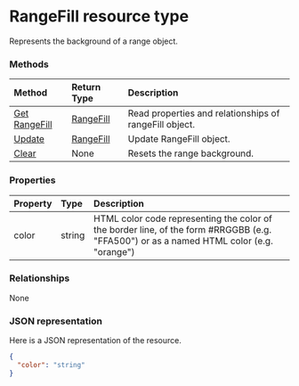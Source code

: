 # RangeFill resource type

Represents the background of a range object.


### Methods

| Method		   | Return Type	|Description|
|:---------------|:--------|:----------|
|[Get RangeFill](../api/rangefill_get.md) | [RangeFill](rangefill.md) |Read properties and relationships of rangeFill object.|
|[Update](../api/rangefill_update.md) | [RangeFill](rangefill.md)	|Update RangeFill object. |
|[Clear](../api/rangefill_clear.md)|None|Resets the range background.|

### Properties
| Property	   | Type	|Description|
|:---------------|:--------|:----------|
|color|string|HTML color code representing the color of the border line, of the form #RRGGBB (e.g. "FFA500") or as a named HTML color (e.g. "orange")|

### Relationships
None


### JSON representation

Here is a JSON representation of the resource.

<!-- {
  "blockType": "resource",
  "optionalProperties": [

  ],
  "@odata.type": "microsoft.graph.rangeFill"
}-->

```json
{
  "color": "string"
}

```

<!-- uuid: 8fcb5dbc-d5aa-4681-8e31-b001d5168d79
2015-10-25 14:57:30 UTC -->
<!-- {
  "type": "#page.annotation",
  "description": "RangeFill resource",
  "keywords": "",
  "section": "documentation",
  "tocPath": ""
}-->